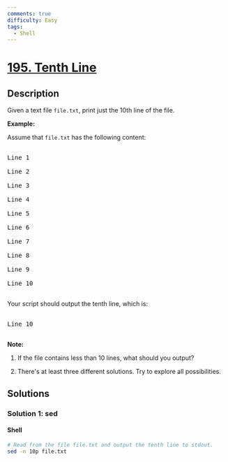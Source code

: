 ```yaml
---
comments: true
difficulty: Easy
tags:
  - Shell
---
```


<!-- problem:start -->

# [195. Tenth Line](https://leetcode.com/problems/tenth-line)

## Description

<!-- description:start -->

<p>Given a text file&nbsp;<code>file.txt</code>, print&nbsp;just the 10th line of the&nbsp;file.</p>

<p><strong class="example">Example:</strong></p>

<p>Assume that <code>file.txt</code> has the following content:</p>

<pre>

Line 1

Line 2

Line 3

Line 4

Line 5

Line 6

Line 7

Line 8

Line 9

Line 10

</pre>

<p>Your script should output the tenth line, which is:</p>

<pre>

Line 10

</pre>

<div class="spoilers"><b>Note:</b><br />

1. If the file contains less than 10 lines, what should you output?<br />

2. There&#39;s at least three different solutions. Try to explore all possibilities.</div>

<!-- description:end -->

## Solutions

<!-- solution:start -->

### Solution 1: sed

<!-- tabs:start -->

#### Shell

```bash
# Read from the file file.txt and output the tenth line to stdout.
sed -n 10p file.txt
```

<!-- tabs:end -->

<!-- solution:end -->

<!-- problem:end -->
